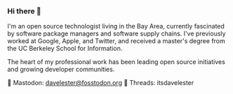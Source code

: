 ### Hi there 👋

I'm an open source technologist living in the Bay Area, currently fascinated by software package managers and software supply chains. I've previously worked at Google, Apple, and Twitter, and received a master's degree from the UC Berkeley School for Information.

The heart of my professional work has been leading open source initiatives and growing developer communities.

🐘 Mastodon: davelester@fosstodon.org
🧵 Threads: itsdavelester

<!--
**davelester/davelester** is a ✨ _special_ ✨ repository because its `README.md` (this file) appears on your GitHub profile.

Here are some ideas to get you started:

- 🔭 I’m currently working on ...
- 🌱 I’m currently learning ...
- 👯 I’m looking to collaborate on ...
- 🤔 I’m looking for help with ...
- 💬 Ask me about ...
- 📫 How to reach me: ...
- 😄 Pronouns: ...
- ⚡ Fun fact: ...
-->
